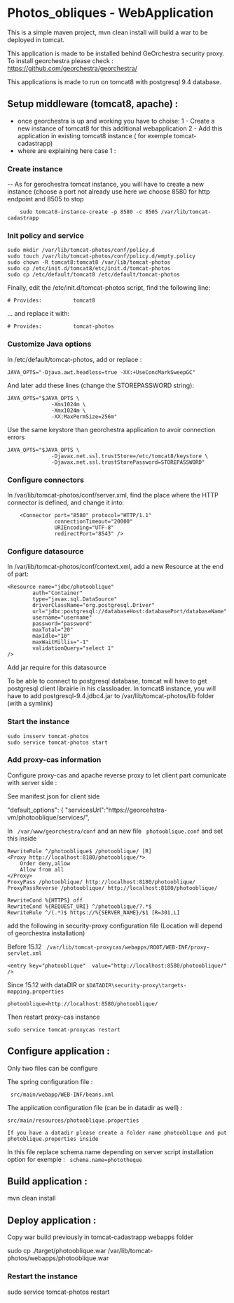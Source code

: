 # Photos_obliques - WebApplication

This is a simple maven project, mvn clean install will build a war to be deployed in tomcat.

This application is made to be installed behind GeOrchestra security proxy. 
To install georchestra please check : https://github.com/georchestra/georchestra/

This applications is made to run on tomcat8 with postgresql 9.4 database.

## Setup middleware (tomcat8, apache) :

- once georchestra is up and working you have to choise:
    1 - Create a new instance of tomcat8 for this additional webapplication
    2 - Add this application in existing tomcat8 instance ( for exemple tomcat-cadastrapp)
- where are explaining here case 1 : 

###  Create instance
-- As for gerochestra tomcat instance, you will have to  create a new instance
    (choose a port not already use here we choose 8580 for http endpoint and 8505 to stop
```
    sudo tomcat8-instance-create -p 8580 -c 8505 /var/lib/tomcat-cadastrapp
```
###  Init policy and service
    sudo mkdir /var/lib/tomcat-photos/conf/policy.d
    sudo touch /var/lib/tomcat-photos/conf/policy.d/empty.policy
    sudo chown -R tomcat8:tomcat8 /var/lib/tomcat-photos
    sudo cp /etc/init.d/tomcat8/etc/init.d/tomcat-photos
    sudo cp /etc/default/tomcat8 /etc/default/tomcat-photos
Finally, edit the /etc/init.d/tomcat-photos script, find the following line:
```
# Provides:          tomcat8
```
... and replace it with:
```
# Provides:          tomcat-photos
```
### Customize Java options

In /etc/default/tomcat-photos, add or replace :
```
JAVA_OPTS="-Djava.awt.headless=true -XX:+UseConcMarkSweepGC"
```
And later add these lines (change the STOREPASSWORD string):
```
JAVA_OPTS="$JAVA_OPTS \
              -Xms1024m \
              -Xmx1024m \
              -XX:MaxPermSize=256m"
```
Use the same keystore than georchestra application to avoir connection errors
```
JAVA_OPTS="$JAVA_OPTS \
              -Djavax.net.ssl.trustStore=/etc/tomcat8/keystore \
              -Djavax.net.ssl.trustStorePassword=STOREPASSWORD"
```

### Configure connectors

In /var/lib/tomcat-photos/conf/server.xml, find the place where the HTTP connector is defined, and change it into:
```
    <Connector port="8580" protocol="HTTP/1.1" 
               connectionTimeout="20000" 
               URIEncoding="UTF-8"
               redirectPort="8543" />
```
### Configure datasource

In /var/lib/tomcat-photos/conf/context.xml, add a new Resource at the end of <Context> part:
```
<Resource name="jdbc/photooblique"
        auth="Container"
        type="javax.sql.DataSource"
        driverClassName="org.postgresql.Driver"
        url="jdbc:postgresql://databaseHost:databasePort/databaseName"
        username="username"
        password="password"
        maxTotal="20"
        maxIdle="10"
        maxWaitMillis="-1"
        validationQuery="select 1"
/>
```   
Add jar require for this datasource

To be able to connect to postgresql database, tomcat will have to get postgresql client librairie in his classloader. In tomcat8 instance, you will have to add postgresql-9.4.jdbc4.jar to /var/lib/tomcat-photos/lib folder (with a symlink)

### Start the instance
```
sudo insserv tomcat-photos
sudo service tomcat-photos start
```
### Add proxy-cas information

Configure proxy-cas and apache reverse proxy to let client part comunicate with server side :

See manifest.json for client side

"default_options": {
    	"servicesUrl":"https://georcehstra-vm/photooblique/services/",

In ``` /var/www/georchestra/conf``` and an new file ``` photooblique.conf``` and set this inside

```
RewriteRule ^/photooblique$ /photooblique/ [R]
<Proxy http://localhost:8180/photooblique/*>
    Order deny,allow
    Allow from all
</Proxy>
ProxyPass /photooblique/ http://localhost:8180/photooblique/
ProxyPassReverse /photooblique/ http://localhost:8180/photooblique/

RewriteCond %{HTTPS} off
RewriteCond %{REQUEST_URI} ^/photooblique/?.*$
RewriteRule ^/(.*)$ https://%{SERVER_NAME}/$1 [R=301,L]
```

add the following in security-proxy configuration file (Location will depend of georchestra installation)

Before 15.12  ``` /var/lib/tomcat-proxycas/webapps/ROOT/WEB-INF/proxy-servlet.xml```
```
<entry key="photooblique"  value="http://localhost:8580/photooblique/" />
```

Since 15.12 with dataDIR or ```$DATADIR\security-proxy\targets-mapping.properties``` 
```
photooblique=http://localhost:8580/photooblique/
```

Then restart proxy-cas instance

```
sudo service tomcat-proxycas restart
```

##  Configure application : 

Only two files can be configure 

The spring configuration file :

     src/main/webapp/WEB-INF/beans.xml
     
The application configuration file (can be in datadir as well) :

    src/main/resources/photooblique.properties
    
    If you have a datadir please create a folder name photooblique and put photoblique.properties inside

In this file replace schema.name depending on server script installation option
for exemple : ``` schema.name=phototheque```

##  Build application : 

mvn clean install


##  Deploy application : 

Copy war build previously in tomcat-cadastrapp webapps folder

sudo cp ./target/photooblique.war /var/lib/tomcat-photos/webapps/photooblique.war


### Restart the instance

sudo service tomcat-photos restart
